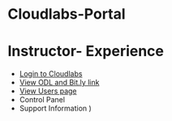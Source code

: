 # Cloudlabs-Portal

# Instructor- Experience




* [Login to Cloudlabs](./technical_deep_dive/Login_to_Cloudlabs-readme.md)
* [View ODL and Bit.ly link](./technical_deep_dive/View_ODL_and_Bit.ly_link_readme.md)
* [View Users page](./technical_deep_dive/View_Users_Page_readme.md)
* Control Panel
* Support Information
)
